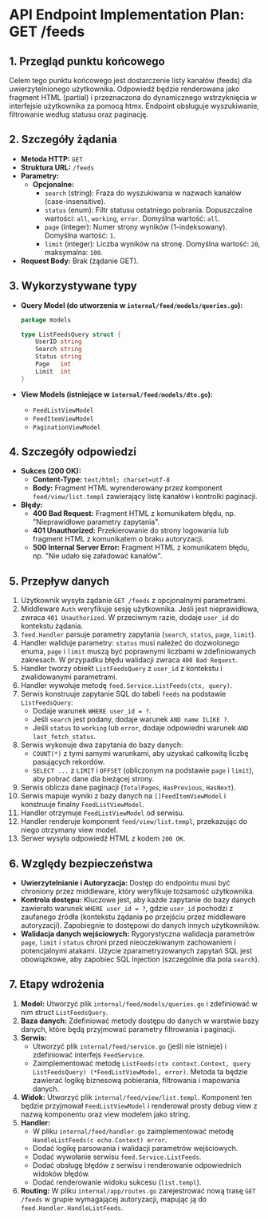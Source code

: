 # API Endpoint Implementation Plan: GET /feeds

## 1. Przegląd punktu końcowego

Celem tego punktu końcowego jest dostarczenie listy kanałów (feeds) dla uwierzytelnionego użytkownika. Odpowiedź będzie renderowana jako fragment HTML (partial) i przeznaczona do dynamicznego wstrzyknięcia w interfejsie użytkownika za pomocą htmx. Endpoint obsługuje wyszukiwanie, filtrowanie według statusu oraz paginację.

## 2. Szczegóły żądania

- **Metoda HTTP:** `GET`
- **Struktura URL:** `/feeds`
- **Parametry:**
  - **Opcjonalne:**
    - `search` (string): Fraza do wyszukiwania w nazwach kanałów (case-insensitive).
    - `status` (enum): Filtr statusu ostatniego pobrania. Dopuszczalne wartości: `all`, `working`, `error`. Domyślna wartość: `all`.
    - `page` (integer): Numer strony wyników (1-indeksowany). Domyślna wartość: `1`.
    - `limit` (integer): Liczba wyników na stronę. Domyślna wartość: `20`, maksymalna: `100`.
- **Request Body:** Brak (żądanie GET).

## 3. Wykorzystywane typy

- **Query Model (do utworzenia w `internal/feed/models/queries.go`):**

  ```go
  package models

  type ListFeedsQuery struct {
      UserID string
      Search string
      Status string
      Page   int
      Limit  int
  }
  ```

- **View Models (istniejące w `internal/feed/models/dto.go`):**
  - `FeedListViewModel`
  - `FeedItemViewModel`
  - `PaginationViewModel`

## 4. Szczegóły odpowiedzi

- **Sukces (200 OK):**
  - **Content-Type:** `text/html; charset=utf-8`
  - **Body:** Fragment HTML wyrenderowany przez komponent `feed/view/list.templ` zawierający listę kanałów i kontrolki paginacji.
- **Błędy:**
  - **400 Bad Request:** Fragment HTML z komunikatem błędu, np. "Nieprawidłowe parametry zapytania".
  - **401 Unauthorized:** Przekierowanie do strony logowania lub fragment HTML z komunikatem o braku autoryzacji.
  - **500 Internal Server Error:** Fragment HTML z komunikatem błędu, np. "Nie udało się załadować kanałów".

## 5. Przepływ danych

1.  Użytkownik wysyła żądanie `GET /feeds` z opcjonalnymi parametrami.
2.  Middleware `Auth` weryfikuje sesję użytkownika. Jeśli jest nieprawidłowa, zwraca `401 Unauthorized`. W przeciwnym razie, dodaje `user_id` do kontekstu żądania.
3.  `feed.Handler` parsuje parametry zapytania (`search`, `status`, `page`, `limit`).
4.  Handler waliduje parametry: `status` musi należeć do dozwolonego enuma, `page` i `limit` muszą być poprawnymi liczbami w zdefiniowanych zakresach. W przypadku błędu walidacji zwraca `400 Bad Request`.
5.  Handler tworzy obiekt `ListFeedsQuery` z `user_id` z kontekstu i zwalidowanymi parametrami.
6.  Handler wywołuje metodę `feed.Service.ListFeeds(ctx, query)`.
7.  Serwis konstruuje zapytanie SQL do tabeli `feeds` na podstawie `ListFeedsQuery`:
    - Dodaje warunek `WHERE user_id = ?`.
    - Jeśli `search` jest podany, dodaje warunek `AND name ILIKE ?`.
    - Jeśli `status` to `working` lub `error`, dodaje odpowiedni warunek `AND last_fetch_status`.
8.  Serwis wykonuje dwa zapytania do bazy danych:
    - `COUNT(*)` z tymi samymi warunkami, aby uzyskać całkowitą liczbę pasujących rekordów.
    - `SELECT ...` z `LIMIT` i `OFFSET` (obliczonym na podstawie `page` i `limit`), aby pobrać dane dla bieżącej strony.
9.  Serwis oblicza dane paginacji (`TotalPages`, `HasPrevious`, `HasNext`).
10. Serwis mapuje wyniki z bazy danych na `[]FeedItemViewModel` i konstruuje finalny `FeedListViewModel`.
11. Handler otrzymuje `FeedListViewModel` od serwisu.
12. Handler renderuje komponent `feed/view/list.templ`, przekazując do niego otrzymany view model.
13. Serwer wysyła odpowiedź HTML z kodem `200 OK`.

## 6. Względy bezpieczeństwa

- **Uwierzytelnianie i Autoryzacja:** Dostęp do endpointu musi być chroniony przez middleware, który weryfikuje tożsamość użytkownika.
- **Kontrola dostępu:** Kluczowe jest, aby każde zapytanie do bazy danych zawierało warunek `WHERE user_id = ?`, gdzie `user_id` pochodzi z zaufanego źródła (kontekstu żądania po przejściu przez middleware autoryzacji). Zapobiegnie to dostępowi do danych innych użytkowników.
- **Walidacja danych wejściowych:** Rygorystyczna walidacja parametrów `page`, `limit` i `status` chroni przed nieoczekiwanym zachowaniem i potencjalnymi atakami. Użycie zparametryzowanych zapytań SQL jest obowiązkowe, aby zapobiec SQL Injection (szczególnie dla pola `search`).

## 7. Etapy wdrożenia

1.  **Model:** Utworzyć plik `internal/feed/models/queries.go` i zdefiniować w nim struct `ListFeedsQuery`.
2.  **Baza danych:** Zdefiniować metody dostępu do danych w warstwie bazy danych, które będą przyjmować parametry filtrowania i paginacji.
3.  **Serwis:**
    - Utworzyć plik `internal/feed/service.go` (jeśli nie istnieje) i zdefiniować interfejs `FeedService`.
    - Zaimplementować metodę `ListFeeds(ctx context.Context, query ListFeedsQuery) (*FeedListViewModel, error)`. Metoda ta będzie zawierać logikę biznesową pobierania, filtrowania i mapowania danych.
4.  **Widok:** Utworzyć plik `internal/feed/view/list.templ`. Komponent ten będzie przyjmował `FeedListViewModel` i renderował prosty debug view z nazwą komponentu oraz view modelem jako string.
5.  **Handler:**
    - W pliku `internal/feed/handler.go` zaimplementować metodę `HandleListFeeds(c echo.Context) error`.
    - Dodać logikę parsowania i walidacji parametrów wejściowych.
    - Dodać wywołanie serwisu `feed.Service.ListFeeds`.
    - Dodać obsługę błędów z serwisu i renderowanie odpowiednich widoków błędów.
    - Dodać renderowanie widoku sukcesu (`list.templ`).
6.  **Routing:** W pliku `internal/app/routes.go` zarejestrować nową trasę `GET /feeds` w grupie wymagającej autoryzacji, mapując ją do `feed.Handler.HandleListFeeds`.
